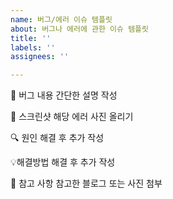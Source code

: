 ```yaml
---
name: 버그/에러 이슈 템플릿
about: 버그나 에러에 관한 이슈 템플릿
title: ''
labels: ''
assignees: ''

---
```


🐛 버그 내용
간단한 설명 작성

📸 스크린샷
해당 에러 사진 올리기

🔍 원인
해결 후 추가 작성

💡해결방법
해결 후 추가 작성

📌 참고 사항
참고한 블로그 또는 사진 첨부
